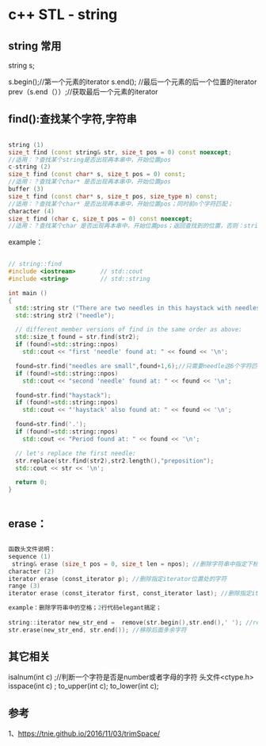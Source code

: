 # c++ STL - string

## 

## string 常用

string s;

s.begin();//第一个元素的iterator
s.end(); //最后一个元素的后一个位置的iterator
prev（s.end（））;//获取最后一个元素的iterator



## find():查找某个字符,字符串



``` c++

string (1)	
size_t find (const string& str, size_t pos = 0) const noexcept;
//适用：？查找某个string是否出现再本串中，开始位置pos
c-string (2)	
size_t find (const char* s, size_t pos = 0) const;
//适用：？查找某个char* 是否出现再本串中，开始位置pos
buffer (3)	
size_t find (const char* s, size_t pos, size_type n) const;
//适用：？查找某个char* 是否出现再本串中，开始位置pos；同时前n个字符匹配；
character (4)	
size_t find (char c, size_t pos = 0) const noexcept;
//适用：？查找某个char 是否出现再本串中，开始位置pos；返回查找到的位置，否则：string::npos；
```

example：


```c++

// string::find
#include <iostream>       // std::cout
#include <string>         // std::string

int main ()
{
  std::string str ("There are two needles in this haystack with needles.");
  std::string str2 ("needle");

  // different member versions of find in the same order as above:
  std::size_t found = str.find(str2);
  if (found!=std::string::npos)
    std::cout << "first 'needle' found at: " << found << '\n';

  found=str.find("needles are small",found+1,6);//只需要needle这6个字符匹配即可 
  if (found!=std::string::npos)
    std::cout << "second 'needle' found at: " << found << '\n';

  found=str.find("haystack");
  if (found!=std::string::npos)
    std::cout << "'haystack' also found at: " << found << '\n';

  found=str.find('.');
  if (found!=std::string::npos)
    std::cout << "Period found at: " << found << '\n';

  // let's replace the first needle:
  str.replace(str.find(str2),str2.length(),"preposition");
  std::cout << str << '\n';

  return 0;
}



```








## erase：

``` c++

函数头文件说明：
sequence (1)	
 string& erase (size_t pos = 0, size_t len = npos); //删除字符串中指定下标，长度的字符
character (2)	
iterator erase (const_iterator p); //删除指定iterator位置处的字符
range (3)	
iterator erase (const_iterator first, const_iterator last); //删除指定iterator区间的字符

example：删除字符串中的空格；2行代码elegant搞定；
           
string::iterator new_str_end =  remove(str.begin(),str.end(),' '); //remove是algorithm中
str.erase(new_str_end, str.end()); //移除后面多余字符

```



## 其它相关

isalnum(int c) ;//判断一个字符是否是number或者字母的字符 头文件<ctype.h> <cctype>
isspace(int c) ;
to_upper(int c);
to_lower(int c);









## 参考

1、https://tnie.github.io/2016/11/03/trimSpace/


